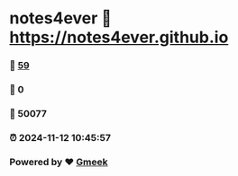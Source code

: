 # notes4ever :link: https://notes4ever.github.io 
### :page_facing_up: [59](https://notes4ever.github.io/tag.html) 
### :speech_balloon: 0 
### :hibiscus: 50077 
### :alarm_clock: 2024-11-12 10:45:57 
### Powered by :heart: [Gmeek](https://github.com/Meekdai/Gmeek)
